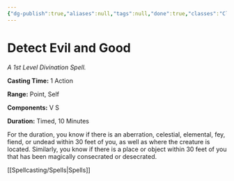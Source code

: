 ```yaml
---
{"dg-publish":true,"aliases":null,"tags":null,"done":true,"classes":"Cleric, Paladin,","spellLevel":1,"school":"Divination","source":"PHB","permalink":"/spells/detect-evil-and-good/","dgHomeLink":false,"dgPassFrontmatter":true}
---
```


# Detect Evil and Good
*A 1st Level Divination Spell.*

**Casting Time:** 1 Action

**Range:** Point, Self

**Components:** V S 

**Duration:** Timed, 10 Minutes

For the duration, you know if there is an aberration, celestial, elemental, fey, fiend, or undead within 30 feet of you, as well as where the creature is located. Similarly, you know if there is a place or object within 30 feet of you that has been magically consecrated or desecrated.

[[Spellcasting/Spells|Spells]]